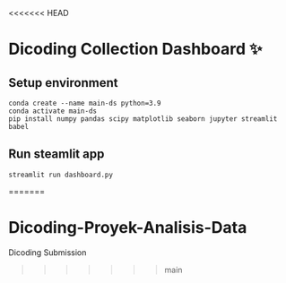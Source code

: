 <<<<<<< HEAD
# Dicoding Collection Dashboard ✨

## Setup environment
```
conda create --name main-ds python=3.9
conda activate main-ds
pip install numpy pandas scipy matplotlib seaborn jupyter streamlit babel
```

## Run steamlit app
```
streamlit run dashboard.py
```

=======
# Dicoding-Proyek-Analisis-Data
Dicoding Submission 
>>>>>>> main
